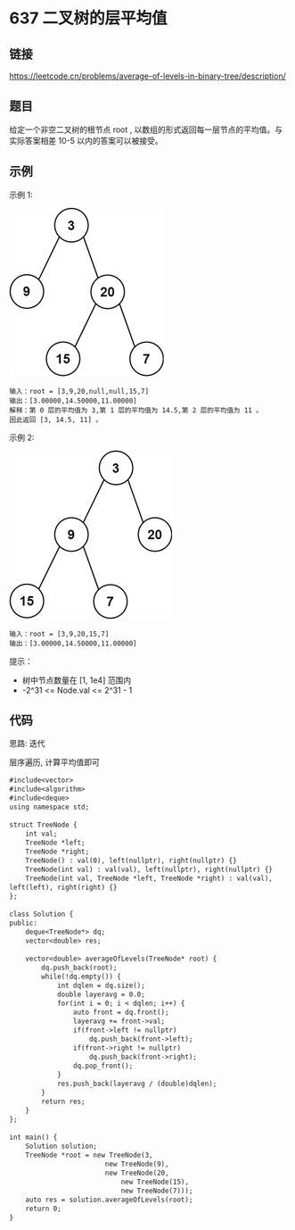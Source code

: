 # 637 二叉树的层平均值
## 链接
https://leetcode.cn/problems/average-of-levels-in-binary-tree/description/

## 题目 
给定一个非空二叉树的根节点 root , 以数组的形式返回每一层节点的平均值。与实际答案相差 10-5 以内的答案可以被接受。

## 示例
示例 1:

![](img/7example1.jpg)
```
输入：root = [3,9,20,null,null,15,7]
输出：[3.00000,14.50000,11.00000]
解释：第 0 层的平均值为 3,第 1 层的平均值为 14.5,第 2 层的平均值为 11 。
因此返回 [3, 14.5, 11] 。
```
示例 2:

![](img/7example2.jpg)
```
输入：root = [3,9,20,15,7]
输出：[3.00000,14.50000,11.00000]
```

提示：

- 树中节点数量在 [1, 1e4] 范围内
- -2^31 <= Node.val <= 2^31 - 1

## 代码
思路: 迭代

层序遍历, 计算平均值即可

```
#include<vector>
#include<algorithm>
#include<deque>
using namespace std;

struct TreeNode {
    int val;
    TreeNode *left;
    TreeNode *right;
    TreeNode() : val(0), left(nullptr), right(nullptr) {}
    TreeNode(int val) : val(val), left(nullptr), right(nullptr) {}
    TreeNode(int val, TreeNode *left, TreeNode *right) : val(val), left(left), right(right) {}
};
    
class Solution {
public:
    deque<TreeNode*> dq;
    vector<double> res;
    
    vector<double> averageOfLevels(TreeNode* root) {
        dq.push_back(root);
        while(!dq.empty()) {
            int dqlen = dq.size();
            double layeravg = 0.0;
            for(int i = 0; i < dqlen; i++) {
                auto front = dq.front();
                layeravg += front->val;
                if(front->left != nullptr)
                    dq.push_back(front->left);
                if(front->right != nullptr)
                    dq.push_back(front->right);
                dq.pop_front();
            }
            res.push_back(layeravg / (double)dqlen);
        }
        return res;
    }
};

int main() {
    Solution solution;
    TreeNode *root = new TreeNode(3, 
                        new TreeNode(9), 
                        new TreeNode(20, 
                            new TreeNode(15), 
                            new TreeNode(7)));
    auto res = solution.averageOfLevels(root);
    return 0;
}
```